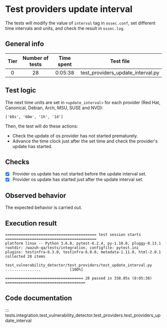 # Test providers update interval

The tests will modify the value of `interval` tag in `ossec.conf`, set different time intervals and units, and check
the result in `ossec.log`.

## General info

|Tier | Number of tests | Time spent| Test file |
|:--:|:--:|:--:|:--:|
| 0 | 28 | 0:05:38 | test_providers_update_interval.py |

## Test logic

The next time units are set in `<update_interval>` for each provider (Red Hat, Canonical, Debian, Arch, MSU, SUSE and NVD):

```
['60s', '60m', '1h', '1d']
```

Then, the test will do these actions:
- Check the update of os provider has not started prematurely.
- Advance the time clock just after the set time and check the provider's update has started.

## Checks

- [x] Provider os update has not started before the update interval set.
- [x] Provider os update has started just after the update interval set.

## Observed behavior

The expected behavior is carried out.

## Execution result

```
========================================= test session starts =========================================
platform linux -- Python 3.6.8, pytest-6.2.4, py-1.10.0, pluggy-0.13.1
rootdir: /wazuh-qa/tests/integration, configfile: pytest.ini
plugins: testinfra-6.3.0, testinfra-6.0.0, metadata-1.11.0, html-2.0.1
collected 28 items

test_vulnerability_detector/test_providers/test_update_interval.py ................             [100%]

=================================== 28 passed in 338.05s (0:05:38) ====================================
```

## Code documentation

::: tests.integration.test_vulnerability_detector.test_providers.test_providers_update_interval
